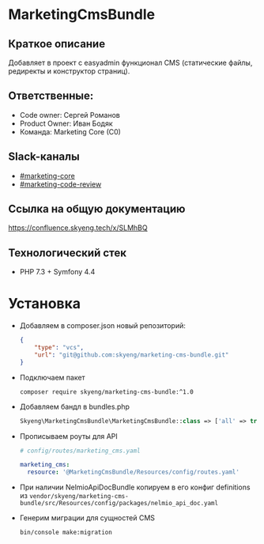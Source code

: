 # MarketingCmsBundle

## Краткое описание
Добавляет в проект с easyadmin функционал CMS (статические файлы, редиректы и конструктор страниц).

## Ответственные:
* Code owner: Сергей Романов
* Product Owner: Иван Бодяк
* Команда: Marketing Core (C0)

## Slack-каналы 
* [#marketing-core](https://skyeng.slack.com/archives/CNJ4ZEQ1Z)
* [#marketing-code-review](https://skyeng.slack.com/archives/CS3911LA1)

## Ссылка на общую документацию
https://confluence.skyeng.tech/x/SLMhBQ

## Технологический стек
* PHP 7.3 + Symfony 4.4

# Установка

* Добавляем в composer.json новый репозиторий:
    ```json
    {
        "type": "vcs",
        "url": "git@github.com:skyeng/marketing-cms-bundle.git"
    }
    ```
* Подключаем пакет
  
    `composer require skyeng/marketing-cms-bundle:^1.0`  
  
* Добавляем бандл в bundles.php
    ```php
    Skyeng\MarketingCmsBundle\MarketingCmsBundle::class => ['all' => true]
    ```

* Прописываем роуты для API
    ```yaml
    # config/routes/marketing_cms.yaml

    marketing_cms:
      resource: '@MarketingCmsBundle/Resources/config/routes.yaml'
    ```
* При наличии NelmioApiDocBundle копируем в его конфиг definitions из `vendor/skyeng/marketing-cms-bundle/src/Resources/config/packages/nelmio_api_doc.yaml`

* Генерим миграции для сущностей CMS

  `bin/console make:migration`
